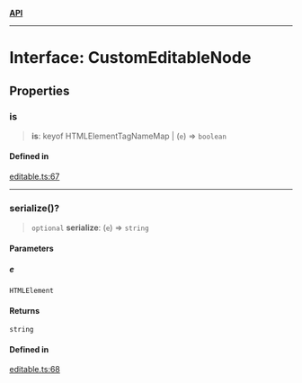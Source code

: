[**API**](../API.md)

***

# Interface: CustomEditableNode

## Properties

### is

> **is**: keyof HTMLElementTagNameMap \| (`e`) => `boolean`

#### Defined in

[editable.ts:67](https://github.com/inokawa/edix/blob/572610e01d8da5d90412e7ddb91cd712dd123451/src/core/editable.ts#L67)

***

### serialize()?

> `optional` **serialize**: (`e`) => `string`

#### Parameters

##### e

`HTMLElement`

#### Returns

`string`

#### Defined in

[editable.ts:68](https://github.com/inokawa/edix/blob/572610e01d8da5d90412e7ddb91cd712dd123451/src/core/editable.ts#L68)
